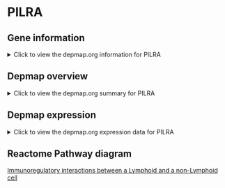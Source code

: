 <h1>PILRA</h1>

<h2>Gene information</h2>
<details>
  <summary>Click to view the depmap.org information for PILRA</summary>
  <iframe src="https://depmap.org/portal/gene/PILRA?tab=about" style="border:none;width:100%;height:800px"></iframe>
</details>

<h2>Depmap overview</h2>
<details>
  <summary>Click to view the depmap.org summary for PILRA</summary>
  <iframe src="https://depmap.org/portal/gene/PILRA?tab=overview" style="border:none;width:100%;height:800px"></iframe>
</details>

<h2>Depmap expression</h2>
<details>
  <summary>Click to view the depmap.org expression data for PILRA</summary>
  <iframe src="https://depmap.org/portal/gene/PILRA?tab=characterization" style="border:none;width:100%;height:800px"></iframe>
</details>



<h2>Reactome Pathway diagram</h2>
<a href="https://reactome.org/PathwayBrowser/#/R-HSA-198933">Immunoregulatory interactions between a Lymphoid and a non-Lymphoid cell</a>




